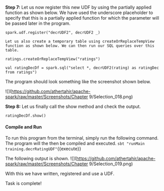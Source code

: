 
**Step 7:** Let us now register this new UDF by using the partially applied function as shown below. We have used the underscore placeholder to specify that this is a partially applied function for which the parameter will be passed later in the program.


```
spark.udf.register("decrUDF2", decrUDF2 _)

Let us also create a temporary table using createOrReplaceTempView function as shown below. We can then run our SQL queries over this table.

ratings.createOrReplaceTempView("ratings")

val ratingDecDf = spark.sql("select *, decrUDF2(rating) as ratingDec from ratings")
```

The program should look something like the screenshot shown below.

![](https://github.com/athertahir/apache-spark/raw/master/Screenshots/Chapter 9/Selection_018.png)
 

**Step 8:** Let us finally call the show method and check the output.

```
ratingDecDf.show()
```

#### Compile and Run
To run this program from the terminal, simply run the following command. The program will the then be compiled and executed.
`sbt "runMain training.decrRatingUDF"`{{execute}} 


The following output is shown.
![](https://github.com/athertahir/apache-spark/raw/master/Screenshots/Chapter 9/Selection_019.png)


 
With this we have written, registered and use a UDF.

Task is complete!




